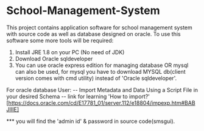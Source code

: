# School-Management-System
This project contains application software for school management system with source code as well as  database designed on oracle.
To use this software some more tools will be required: 
1. Install JRE 1.8 on your PC (No need of JDK)
2. Download Oracle sqldeveloper
3. You can use oracle express edition for managing database
OR mysql can also be used, for mysql you have to download MYSQL db(client version comes with cmd utility) instead of 'Oracle sqldeveloper'.


For oracle database User:
-- Import Metadata and Data Using a Script File in your desired Schema
-- link for learning 'How to import?' [https://docs.oracle.com/cd/E17781_01/server.112/e18804/impexp.htm#BABJIIIE]


***  you will find the 'admin id' & password in source code(smsgui).
